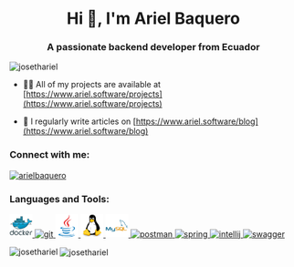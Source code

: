 <h1 align="center">Hi 👋, I'm Ariel Baquero</h1>
<h3 align="center">A passionate backend developer from Ecuador</h3>

<p align="left"> <img src="https://komarev.com/ghpvc/?username=josethariel&label=Profile%20views&color=0e75b6&style=flat" alt="josethariel" /> </p>

- 👨‍💻 All of my projects are available at [https://www.ariel.software/projects](https://www.ariel.software/projects)

- 📝 I regularly write articles on [https://www.ariel.software/blog](https://www.ariel.software/blog)

<h3 align="left">Connect with me:</h3>
<p align="left">
<a href="https://linkedin.com/in/arielbaquero" target="blank"><img align="center" src="https://raw.githubusercontent.com/rahuldkjain/github-profile-readme-generator/master/src/images/icons/Social/linked-in-alt.svg" alt="arielbaquero" height="30" width="40" /></a>
</p>

<h3 align="left">Languages and Tools:</h3>
<p align="left"> <a href="https://www.docker.com/" target="_blank" rel="noreferrer"> <img src="https://raw.githubusercontent.com/devicons/devicon/master/icons/docker/docker-original-wordmark.svg" alt="docker" width="40" height="40"/> </a> <a href="https://git-scm.com/" target="_blank" rel="noreferrer"> <img src="https://www.vectorlogo.zone/logos/git-scm/git-scm-icon.svg" alt="git" width="40" height="40"/> </a> <a href="https://www.java.com" target="_blank" rel="noreferrer"> <img src="https://raw.githubusercontent.com/devicons/devicon/master/icons/java/java-original.svg" alt="java" width="40" height="40"/> </a> <a href="https://www.linux.org/" target="_blank" rel="noreferrer"> <img src="https://raw.githubusercontent.com/devicons/devicon/master/icons/linux/linux-original.svg" alt="linux" width="40" height="40"/> </a> <a href="https://www.mysql.com/" target="_blank" rel="noreferrer"> <img src="https://raw.githubusercontent.com/devicons/devicon/master/icons/mysql/mysql-original-wordmark.svg" alt="mysql" width="40" height="40"/> </a> <a href="https://postman.com" target="_blank" rel="noreferrer"> <img src="https://www.vectorlogo.zone/logos/getpostman/getpostman-icon.svg" alt="postman" width="40" height="40"/> </a> <a href="https://spring.io/" target="_blank" rel="noreferrer"> <img src="https://www.vectorlogo.zone/logos/springio/springio-icon.svg" alt="spring" width="40" height="40"/> </a>  <a href="https://www.jetbrains.com/idea/" target="_blank" rel="noreferrer"> <img src="https://upload.wikimedia.org/wikipedia/commons/thumb/9/9c/IntelliJ_IDEA_Icon.svg/1200px-IntelliJ_IDEA_Icon.svg.png" alt="intellij" width="40" height="40"/> </a>
 <a href="https://swagger.io/" target="_blank" rel="noreferrer"> <img src="https://miro.medium.com/max/818/1*zc-LgogGtr7fFHF9e1M8wA.png" alt="swagger" width="150" height=40"/> </a> </p>

<p><img align="left" src="https://github-readme-stats.vercel.app/api/top-langs/?username=josethariel&theme=radical&layout=compact" alt="josethariel" /></p>

<p>&nbsp;<img align="center" src="https://github-readme-stats.vercel.app/api?username=josethariel&show_icons=true&theme=radical" alt="josethariel" /></p>
